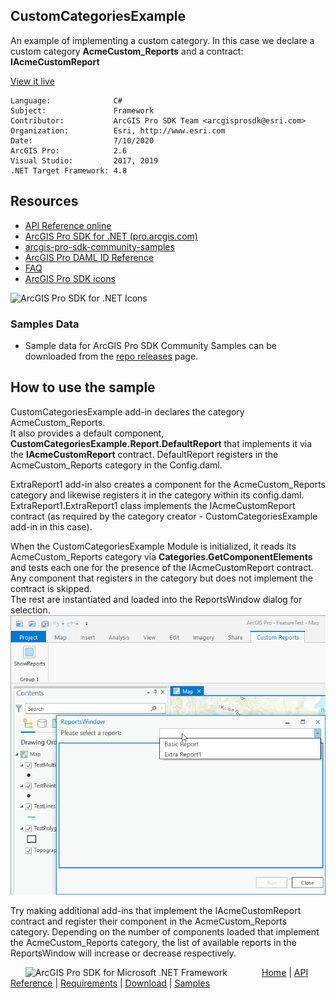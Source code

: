 ## CustomCategoriesExample

<!-- TODO: Write a brief abstract explaining this sample -->
An example of implementing a custom category. In this case we declare a custom category **AcmeCustom_Reports** and a contract:  
**IAcmeCustomReport**  
  


<a href="http://pro.arcgis.com/en/pro-app/sdk/" target="_blank">View it live</a>

<!-- TODO: Fill this section below with metadata about this sample-->
```
Language:              C#
Subject:               Framework
Contributor:           ArcGIS Pro SDK Team <arcgisprosdk@esri.com>
Organization:          Esri, http://www.esri.com
Date:                  7/10/2020
ArcGIS Pro:            2.6
Visual Studio:         2017, 2019
.NET Target Framework: 4.8
```

## Resources

* [API Reference online](https://pro.arcgis.com/en/pro-app/sdk/api-reference)
* <a href="https://pro.arcgis.com/en/pro-app/sdk/" target="_blank">ArcGIS Pro SDK for .NET (pro.arcgis.com)</a>
* [arcgis-pro-sdk-community-samples](https://github.com/Esri/arcgis-pro-sdk-community-samples)
* [ArcGIS Pro DAML ID Reference](https://github.com/Esri/arcgis-pro-sdk/wiki/ArcGIS-Pro-DAML-ID-Reference)
* [FAQ](https://github.com/Esri/arcgis-pro-sdk/wiki/FAQ)
* [ArcGIS Pro SDK icons](https://github.com/Esri/arcgis-pro-sdk/releases/tag/2.4.0.19948)

![ArcGIS Pro SDK for .NET Icons](https://Esri.github.io/arcgis-pro-sdk/images/Home/Image-of-icons.png  "ArcGIS Pro SDK Icons")

### Samples Data

* Sample data for ArcGIS Pro SDK Community Samples can be downloaded from the [repo releases](https://github.com/Esri/arcgis-pro-sdk-community-samples/releases) page.  

## How to use the sample
<!-- TODO: Explain how this sample can be used. To use images in this section, create the image file in your sample project's screenshots folder. Use relative url to link to this image using this syntax: ![My sample Image](FacePage/SampleImage.png) -->
CustomCategoriesExample add-in declares the category AcmeCustom_Reports.  
It also provides a default component, **CustomCategoriesExample.Report.DefaultReport** that implements it via the **IAcmeCustomReport** contract. DefaultReport registers in the AcmeCustom_Reports category in the Config.daml.    
    
ExtraReport1 add-in also creates a component for the AcmeCustom_Reports category and likewise registers it in the category within its config.daml.   
ExtraReport1.ExtraReport1 class implements the IAcmeCustomReport contract (as required by the category creator - CustomCategoriesExample add-in in this case).  
    
When the CustomCategoriesExample Module is initialized, it reads its   
AcmeCustom_Reports category via **Categories.GetComponentElements** and tests each one for the presence of the IAcmeCustomReport contract. Any component that registers in the category but does not implement the contract is skipped.  
The rest are instantiated and loaded into the ReportsWindow dialog for selection.  
![UI](Screenshots/screen1.png)  
    
Try making additional add-ins that implement the IAcmeCustomReport contract and register their component in the AcmeCustom_Reports category. Depending on the number of components loaded that implement the AcmeCustom_Reports category, the list of available reports in the ReportsWindow will increase or decrease respectively.  
  


<!-- End -->

&nbsp;&nbsp;&nbsp;&nbsp;&nbsp;&nbsp;<img src="https://esri.github.io/arcgis-pro-sdk/images/ArcGISPro.png"  alt="ArcGIS Pro SDK for Microsoft .NET Framework" height = "20" width = "20" align="top"  >
&nbsp;&nbsp;&nbsp;&nbsp;&nbsp;&nbsp;&nbsp;&nbsp;&nbsp;&nbsp;&nbsp;&nbsp;
[Home](https://github.com/Esri/arcgis-pro-sdk/wiki) | <a href="https://pro.arcgis.com/en/pro-app/sdk/api-reference" target="_blank">API Reference</a> | [Requirements](https://github.com/Esri/arcgis-pro-sdk/wiki#requirements) | [Download](https://github.com/Esri/arcgis-pro-sdk/wiki#installing-arcgis-pro-sdk-for-net) | <a href="https://github.com/esri/arcgis-pro-sdk-community-samples" target="_blank">Samples</a>
